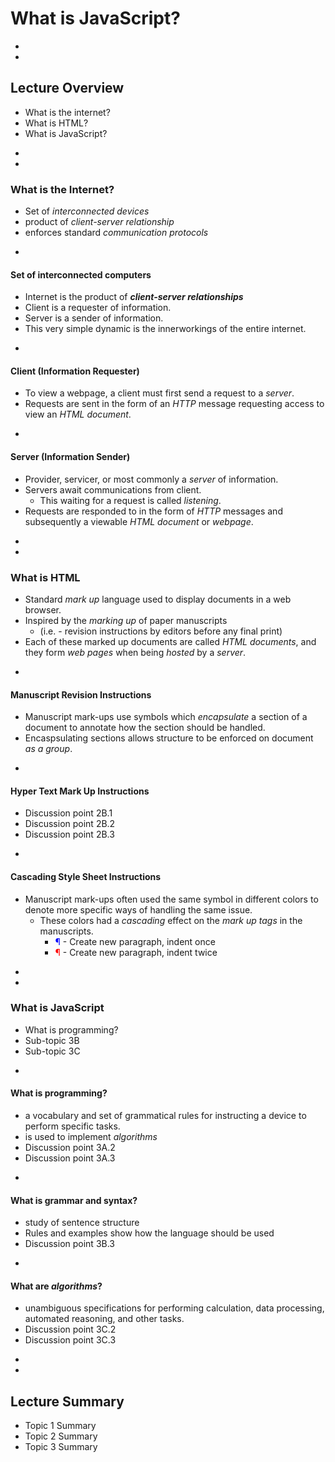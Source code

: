 # What is JavaScript?








-
-
## Lecture Overview
* What is the internet?
* What is HTML?
* What is JavaScript?












-
-
### What is the Internet?
* Set of _interconnected devices_
* product of _client-server relationship_
* enforces standard _communication protocols_

-
#### Set of interconnected computers
* Internet is the product of _**client-server relationships**_
* Client is a requester of information.
* Server is a sender of information.
* This very simple dynamic is the innerworkings of the entire internet.

-
#### Client (Information Requester)
* To view a webpage, a client must first send a request to a _server_.
* Requests are sent in the form of an _HTTP_ message requesting access to view an _HTML document_.


-
#### Server (Information Sender)
* Provider, servicer, or most commonly a _server_ of information.
* Servers await communications from client.
    * This waiting for a request is called _listening_.
* Requests are responded to in the form of _HTTP_ messages and subsequently a viewable _HTML document_ or _webpage_.











-
-
### What is HTML
* Standard _mark up_ language used to display documents in a web browser.
* Inspired by the _marking up_ of paper manuscripts
    * (i.e. - revision instructions by editors before any final print)
* Each of these marked up documents are called _HTML documents_, and they form _web pages_ when being _hosted_ by a _server_.


-
#### Manuscript Revision Instructions
* Manuscript mark-ups use symbols which _encapsulate_ a section of a document to annotate how the section should be handled.
* Encaspsulating sections allows structure to be enforced on document _as a group_.



-
#### Hyper Text Mark Up Instructions
* Discussion point 2B.1
* Discussion point 2B.2
* Discussion point 2B.3


-
#### Cascading Style Sheet Instructions
* Manuscript mark-ups often used the same symbol in different colors to denote more specific ways of handling the same issue.
    * These colors had a _cascading_ effect on the _mark up tags_ in the manuscripts.
        * <font color="blue">¶</font> - Create new paragraph, indent once
        * <font color="red">¶</font> - Create new paragraph, indent twice













-
-
### What is JavaScript
* What is programming?
* Sub-topic 3B
* Sub-topic 3C



-
#### What is programming?
* a vocabulary and set of grammatical rules for instructing a device to perform specific tasks.
* is used to implement _algorithms_
* Discussion point 3A.2
* Discussion point 3A.3


-
#### What is grammar and syntax?
* study of sentence structure
* Rules and examples show how the language should be used
* Discussion point 3B.3


-
#### What are _algorithms_?
* unambiguous specifications for performing calculation, data processing, automated reasoning, and other tasks. 
* Discussion point 3C.2
* Discussion point 3C.3













-
-
## Lecture Summary
* Topic 1 Summary
* Topic 2 Summary
* Topic 3 Summary
